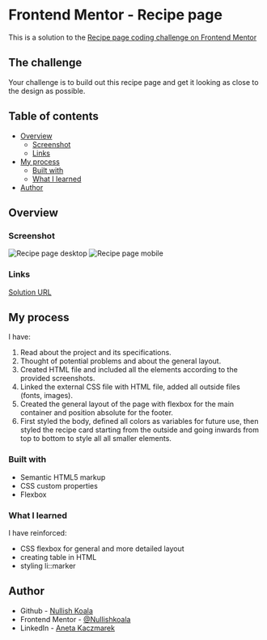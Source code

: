 # Frontend Mentor - Recipe page

This is a solution to the [Recipe page coding challenge on Frontend Mentor](https://www.frontendmentor.io/challenges/recipe-page-KiTsR8QQKm)

## The challenge

Your challenge is to build out this recipe page and get it looking as close to the design as possible.

## Table of contents

- [Overview](#overview)
  - [Screenshot](#screenshot)
  - [Links](#links)
- [My process](#my-process)
  - [Built with](#built-with)
  - [What I learned](#what-i-learned)
- [Author](#author)

## Overview

### Screenshot

![Recipe page desktop](./screenshots/s)
![Recipe page mobile](./screenshots/)

### Links

[Solution URL]()

## My process

I have:

1. Read about the project and its specifications.
2. Thought of potential problems and about the general layout.
3. Created HTML file and included all the elements according to the provided screenshots.
4. Linked the external CSS file with HTML file, added all outside files (fonts, images).
5. Created the general layout of the page with flexbox for the main container and position absolute for the footer.
6. First styled the body, defined all colors as variables for future use, then styled the recipe card starting from the outside and going inwards from top to bottom to style all all smaller elements.

### Built with

- Semantic HTML5 markup
- CSS custom properties
- Flexbox

### What I learned

I have reinforced:

- CSS flexbox for general and more detailed layout
- creating table in HTML
- styling li::marker

## Author

- Github - [Nullish Koala](https://github.com/NullishKoala)
- Frontend Mentor - [@Nullishkoala](https://www.frontendmentor.io/profile/NullishKoala)
- LinkedIn - [Aneta Kaczmarek](https://www.linkedin.com/in/aneta-m-kaczmarek/)
